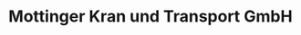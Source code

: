 ---
title: "Mottinger Kran und Transport GmbH"
url: /barbing/mottinger-kran-und-transport-gmbh/
shop: Mieten
---